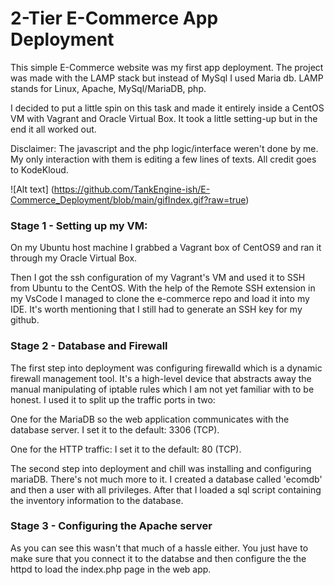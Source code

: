 # 2-Tier E-Commerce App Deployment

This simple E-Commerce website was my first app deployment.
The project was made with the LAMP stack but instead of MySql I used Maria db.
LAMP stands for Linux, Apache, MySql/MariaDB, php.

I decided to put a little spin on this task and made it entirely inside a CentOS VM with Vagrant and Oracle Virtual Box. It took a little setting-up but in the end it all worked out.

Disclaimer: The javascript and the php logic/interface weren't done by me. My only interaction with them is editing a few lines of texts. All credit goes to KodeKloud.


![Alt text] (https://github.com/TankEngine-ish/E-Commerce_Deployment/blob/main/gifIndex.gif?raw=true)

### Stage 1 - Setting up my VM:

On my Ubuntu host machine I grabbed a Vagrant box of CentOS9 and ran it through my Oracle Virtual Box. 

Then I got the ssh configuration of my Vagrant's VM and used it to SSH from Ubuntu to the CentOS. With the help of the Remote SSH extension in my VsCode I managed to clone the e-commerce repo and load it into my IDE. It's worth mentioning that I still had to generate an SSH key for my github.


### Stage 2 - Database and Firewall

The first step into deployment was configuring firewalld which is a dynamic firewall management tool. It's a high-level device that abstracts away the manual manipulating of iptable rules which I am not yet familiar with to be honest. 
I used it to split up the traffic ports in two:

One for the MariaDB so the web application communicates with the database server.
I set it to the default: 3306 (TCP).

One for the HTTP traffic:
I set it to the default: 80 (TCP).

The second step into deployment and chill was installing and configuring mariaDB.
There's not much more to it. I created a database called 'ecomdb' and then a user with all privileges. After that I loaded a sql script containing the inventory information to the database.


### Stage 3 - Configuring the Apache server

As you can see this wasn't that much of a hassle either. You just have to make sure that you connect it to the databse and then configure the the httpd to load the index.php page in the web app.

